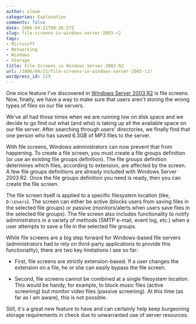 ```yaml
---
author: slowe
categories: Explanation
comments: false
date: 2006-04-21T09:26:57Z
slug: file-screens-in-windows-server-2003-r2
tags:
- Microsoft
- Networking
- Windows
- Storage
title: File Screens in Windows Server 2003 R2
url: /2006/04/21/file-screens-in-windows-server-2003-r2/
wordpress_id: 229
---
```


One nice feature I've discovered in [Windows Server 2003 R2](http://www.microsoft.com/windowsserver2003/default.mspx) is file screens. Now, finally, we have a way to make sure that users aren't storing the wrong types of files on our file servers.

We've all had those times when we are running low on disk space and we decide to go find out what (and who) is taking up all the available space on our file server. After searching through users' directories, we finally find that one person who has saved 6.3GB of MP3 files to the server.

With file screens, Windows administrators can now prevent that from happening. To create a file screen, you must create a file groups definition (or use an existing file groups definition). The file groups definition determines which files, according to extension, are affected by the screen. A few file groups definitions are already included with Windows Server 2003 R2. Once the file groups definition you need is ready, then you can create the file screen.

The file screen itself is applied to a specific filesystem location (like, `D:\Users`). The screen can either be active (blocks users from saving files in the selected file groups) or passive (monitors/alerts when users save files in the selected file groups). The file screen also includes functionality to notify administrators in a variety of methods (SMTP e-mail, event log, etc.) when a user attempts to save a file in the selected file groups.

While file screens are a big step forward for Windows-based file servers (administrators had to rely on third-party applications to provide this functionality), there are two key limitations I see so far:

* First, file screens are strictly extension-based. If a user changes the extension on a file, he or she can easily bypass the file screen.

* Second, file screens cannot be combined at a single filesystem location. This would be handy, for example, to block music files (active screening) but monitor video files (passive screening). At this time (as far as I am aware), this is not possible.

Still, it's a great new feature to have and can certainly help keep burgeoning storage requirements in check due to unwarranted use of server resources.

